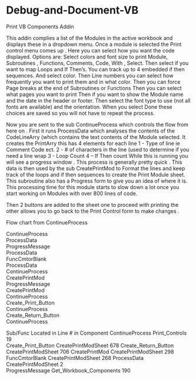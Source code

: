 # Debug-and-Document-VB

Print VB Components Addin

This addin complies a list of the Modules in the active workbook and displays these in a dropdown menu. Once a module is selected the Print control menu comes up .
Here you can select how you want the code displayed. Options are:
Select colors and font size to print Module, Subroutines , Functions, Comments, Code, With , Select.
Then select if you want to map Loops and If Then’s. You can track up to 4 embedded if then sequences. And select color.
Then Line numbers you can select how frequently you want to print them and in what color.
Then you can force Page breaks at the end of Subroutines or Functions
Then you can select what pages you want to print
Then if you want to show the Module name and the date in the header or footer.
Then select the font type to use (not all fonts are available) and the orientation.
When you select Done these choices are saved so you will not have to repeat the process.

Now you are sent to the sub ContinueProcess which controls the flow from here on .
First it runs ProcessData which analyses the contents of the CodeLineArry (which contains the text contents of the Module selected. It creates the PrintArry this has 4 elements for each line 
1 - Type of line ie Comment Code ect.
2 - # of characters in the line (used to determine if you need a line wrap
3 -  Loop Count 
4 – If Then count
While this is running you will see a progress window . This process is generally pretty quick .
This data is then used by the sub CreatePrintMod to Format the lines and keep track of the loops and if then sequences to create the Print Module sheet.  This subroutine also has a Progress form to give you an idea of where it is.  This processing time for this module starts to slow down a lot once you start working on Modules with over 800 lines of code. 

Then 2 buttons are added to the sheet one to proceed with printing the other allows you to go back to the Print Control form to make changes .

Flow chart from ContinueProcess

			
ContinueProcess			
	              ProcessData		
		                      ProgressMessage	
	              ProcessData		
                          	      FuncCmtorBlank	
	              ProcessData		
ContinueProcess			
	             CreatePrintMod		
		                       ProgressMessage	
	             CreatePrintMod		
ContinueProcess			
	             Create_Print_Button	
ContinueProcess			
	             Create_Return_Button	
ContinueProcess			
			
			
			
Sub/Func	Located in	Line # in Component
ContinueProcess	Print_Controls	19	
Create_Print_Button	CreatePrintModSheet	678	
Create_Return_Button	CreatePrintModSheet	706	
CreatePrintMod	CreatePrintModSheet	298	
FuncCmtorBlank	CreatePrintModSheet	268	
ProcessData	CreatePrintModSheet	2	
ProgressMessage	Get_Workbook_Components	190	
			
			

